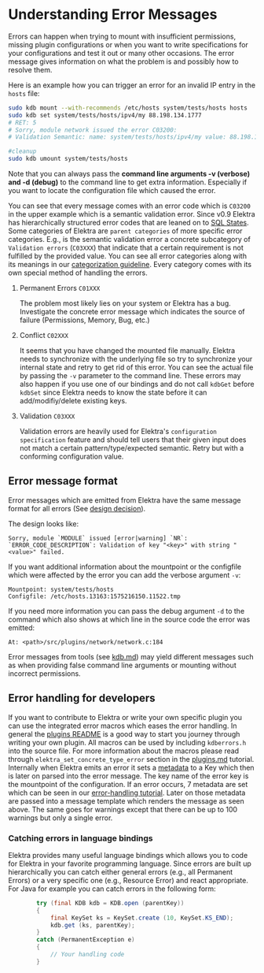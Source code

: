# Understanding Error Messages

Errors can happen when trying to mount with insufficient permissions, missing plugin configurations or when you want to write
specifications for your configurations and test it out or many other occasions. The error message gives information on what the problem is and possibly how
to resolve them.

Here is an example how you can trigger an error for an invalid IP entry in the `hosts` file:

```sh
sudo kdb mount --with-recommends /etc/hosts system/tests/hosts hosts
sudo kdb set system/tests/hosts/ipv4/my 88.198.134.1777
# RET: 5
# Sorry, module network issued the error C03200:
# Validation Semantic: name: system/tests/hosts/ipv4/my value: 88.198.134.1777 message: Name or service not known

#cleanup
sudo kdb umount system/tests/hosts
```

Note that you can always pass the **command line arguments -v (verbose) and -d (debug)** to the command line to get
extra information. Especially if you want to locate the configuration file which caused the error.

You can see that every message comes with an error code which is `C03200` in the upper example which is a semantic validation error.
Since v0.9 Elektra has hierarchically structured error codes that are leaned on to [SQL States](https://en.wikipedia.org/wiki/SQLSTATE).
Some categories of Elektra are `parent categories` of more specific error categories. E.g., is the
semantic validation error a concrete subcategory of `Validation errors` (`C03XXX`) that indicate that a certain requirement is not fulfilled
by the provided value.
You can see all error categories along with its meanings in our [categorization guideline](../dev/error-categorization.md).
Every category comes with its own special method of handling the errors.

1. Permanent Errors `C01XXX`

   The problem most likely lies on your system or Elektra has a bug. Investigate the concrete error message
   which indicates the source of failure (Permissions, Memory, Bug, etc.)

2. Conflict `C02XXX`

   It seems that you have changed the mounted file manually. Elektra needs to synchronize with the underlying file
   so try to synchronize your internal state and retry to get rid of this error. You can see the actual file
   by passing the `-v` parameter to the command line. These errors may also happen if you use one of our bindings
   and do not call `kdbGet` before `kdbSet` since Elektra needs to know the state before it can add/modifiy/delete
   existing keys.

3. Validation `C03XXX`

   Validation errors are heavily used for Elektra's `configuration specification`
   feature and should tell users that their given input does not match a certain
   pattern/type/expected semantic. Retry but with a conforming configuration value.

## Error message format

Error messages which are emitted from Elektra have the same message format for all errors
(See [design decision](../decisions/error_message_format.md)).

The design looks like:

```
Sorry, module `MODULE` issued [error|warning] `NR`:
`ERROR_CODE_DESCRIPTION`: Validation of key "<key>" with string "<value>" failed.
```

If you want additional information about the mountpoint or the configfile which
were affected by the error you can add the verbose argument `-v`:

```
Mountpoint: system/tests/hosts
Configfile: /etc/hosts.13163:1575216150.11522.tmp
```

If you need more information you can pass the debug argument `-d` to the command which also shows at which line in the source code
the error was emitted:

```
At: <path>/src/plugins/network/network.c:184
```

Error messages from tools (see [kdb.md](/doc/help/kdb.md)) may yield different messages such as when providing false command line arguments
or mounting without incorrect permissions.

## Error handling for developers

If you want to contribute to Elektra or write your own specific plugin you can use the integrated error macros which
eases the error handling. In general the [plugins README](plugins.md) is a good way to start you journey through writing your own plugin.
All macros can be used by including `kdberrors.h` into the source file.
For more information about the macros please read through `elektra_set_concrete_type_error` section in the [plugins.md](plugins.md#elektra_set_concrete_type_error) tutorial.
Internally when Elektra emits an error it sets a [metadata](/doc/dev/metadata.md) to a Key which then is later on parsed into the error message.
The key name of the error key is the mountpoint of the configuration. If an error occurs, 7 metadata are set which can be seen in our
[error-handling tutorial](../dev/error-handling.md). Later on those metadata are passed into a message template which renders the message
as seen above. The same goes for warnings except that there can be up to 100 warnings but only a single error.

### Catching errors in language bindings

Elektra provides many useful language bindings which allows you to code for Elektra in your favorite programming language.
Since errors are built up hierarchically you can catch either general errors (e.g., all Permanent Errors) or a very specific one (e.g., Resource Error)
and react appropriate. For Java for example you can catch errors in the following form:

```java
		try (final KDB kdb = KDB.open (parentKey))
		{
			final KeySet ks = KeySet.create (10, KeySet.KS_END);
            kdb.get (ks, parentKey);
		}
		catch (PermanentException e)
		{
			// Your handling code
		}
```
